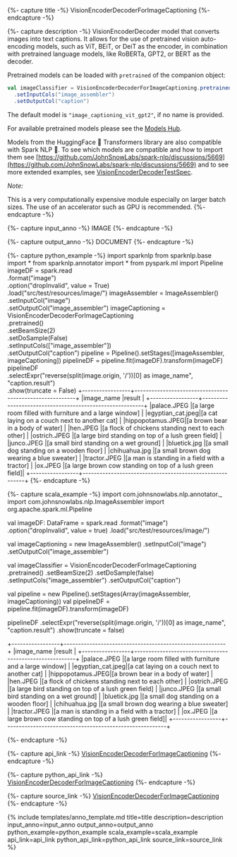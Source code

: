 {%- capture title -%}
VisionEncoderDecoderForImageCaptioning
{%- endcapture -%}

{%- capture description -%}
VisionEncoderDecoder model that converts images into text captions. It allows for the use of
pretrained vision auto-encoding models, such as ViT, BEiT, or DeiT as the encoder, in
combination with pretrained language models, like RoBERTa, GPT2, or BERT as the decoder.

Pretrained models can be loaded with `pretrained` of the companion object:

```scala
val imageClassifier = VisionEncoderDecoderForImageCaptioning.pretrained()
  .setInputCols("image_assembler")
  .setOutputCol("caption")
```

The default model is `"image_captioning_vit_gpt2"`, if no name is provided.

For available pretrained models please see the
[Models Hub](https://sparknlp.org/models?task=Image+Captioning).

Models from the HuggingFace 🤗 Transformers library are also compatible with Spark NLP 🚀. To
see which models are compatible and how to import them see
[https://github.com/JohnSnowLabs/spark-nlp/discussions/5669](https://github.com/JohnSnowLabs/spark-nlp/discussions/5669) and to see more extended
examples, see
[VisionEncoderDecoderTestSpec](https://github.com/JohnSnowLabs/spark-nlp/blob/master/src/test/scala/com/johnsnowlabs/nlp/annotators/cv/VisionEncoderDecoderTestSpec.scala).

*Note:*

This is a very computationally expensive module especially on larger batch sizes. The use of an
accelerator such as GPU is recommended.
{%- endcapture -%}

{%- capture input_anno -%}
IMAGE
{%- endcapture -%}

{%- capture output_anno -%}
DOCUMENT
{%- endcapture -%}

{%- capture python_example -%}
import sparknlp
from sparknlp.base import *
from sparknlp.annotator import *
from pyspark.ml import Pipeline
imageDF = spark.read \
    .format("image") \
    .option("dropInvalid", value = True) \
    .load("src/test/resources/image/")
imageAssembler = ImageAssembler() \
    .setInputCol("image") \
    .setOutputCol("image_assembler")
imageCaptioning = VisionEncoderDecoderForImageCaptioning \
    .pretrained() \
    .setBeamSize(2) \
    .setDoSample(False) \
    .setInputCols(["image_assembler"]) \
    .setOutputCol("caption")
pipeline = Pipeline().setStages([imageAssembler, imageCaptioning])
pipelineDF = pipeline.fit(imageDF).transform(imageDF)
pipelineDF \
    .selectExpr("reverse(split(image.origin, '/'))[0] as image_name", "caption.result") \
    .show(truncate = False)
+-----------------+---------------------------------------------------------+
|image_name       |result                                                   |
+-----------------+---------------------------------------------------------+
|palace.JPEG      |[a large room filled with furniture and a large window]  |
|egyptian_cat.jpeg|[a cat laying on a couch next to another cat]            |
|hippopotamus.JPEG|[a brown bear in a body of water]                        |
|hen.JPEG         |[a flock of chickens standing next to each other]        |
|ostrich.JPEG     |[a large bird standing on top of a lush green field]     |
|junco.JPEG       |[a small bird standing on a wet ground]                  |
|bluetick.jpg     |[a small dog standing on a wooden floor]                 |
|chihuahua.jpg    |[a small brown dog wearing a blue sweater]               |
|tractor.JPEG     |[a man is standing in a field with a tractor]            |
|ox.JPEG          |[a large brown cow standing on top of a lush green field]|
+-----------------+---------------------------------------------------------+
{%- endcapture -%}

{%- capture scala_example -%}
import com.johnsnowlabs.nlp.annotator._
import com.johnsnowlabs.nlp.ImageAssembler
import org.apache.spark.ml.Pipeline

val imageDF: DataFrame = spark.read
  .format("image")
  .option("dropInvalid", value = true)
  .load("src/test/resources/image/")

val imageCaptioning = new ImageAssembler()
  .setInputCol("image")
  .setOutputCol("image_assembler")

val imageClassifier = VisionEncoderDecoderForImageCaptioning
  .pretrained()
  .setBeamSize(2)
  .setDoSample(false)
  .setInputCols("image_assembler")
  .setOutputCol("caption")

val pipeline = new Pipeline().setStages(Array(imageAssembler, imageCaptioning))
val pipelineDF = pipeline.fit(imageDF).transform(imageDF)

pipelineDF
  .selectExpr("reverse(split(image.origin, '/'))[0] as image_name", "caption.result")
  .show(truncate = false)

+-----------------+---------------------------------------------------------+
|image_name       |result                                                   |
+-----------------+---------------------------------------------------------+
|palace.JPEG      |[a large room filled with furniture and a large window]  |
|egyptian_cat.jpeg|[a cat laying on a couch next to another cat]            |
|hippopotamus.JPEG|[a brown bear in a body of water]                        |
|hen.JPEG         |[a flock of chickens standing next to each other]        |
|ostrich.JPEG     |[a large bird standing on top of a lush green field]     |
|junco.JPEG       |[a small bird standing on a wet ground]                  |
|bluetick.jpg     |[a small dog standing on a wooden floor]                 |
|chihuahua.jpg    |[a small brown dog wearing a blue sweater]               |
|tractor.JPEG     |[a man is standing in a field with a tractor]            |
|ox.JPEG          |[a large brown cow standing on top of a lush green field]|
+-----------------+---------------------------------------------------------+

{%- endcapture -%}

{%- capture api_link -%}
[VisionEncoderDecoderForImageCaptioning](/api/com/johnsnowlabs/nlp/annotators/cv/VisionEncoderDecoderForImageCaptioning)
{%- endcapture -%}

{%- capture python_api_link -%}
[VisionEncoderDecoderForImageCaptioning](/api/python/reference/autosummary/sparknlp/annotator/cv/vision_encoder_decoder_for_image_captioning/index.html#sparknlp.annotator.cv.vision_encoder_decoder_for_image_captioning.VisionEncoderDecoderForImageCaptioning)
{%- endcapture -%}

{%- capture source_link -%}
[VisionEncoderDecoderForImageCaptioning](https://github.com/JohnSnowLabs/spark-nlp/tree/master/src/main/scala/com/johnsnowlabs/nlp/annotators/cv/VisionEncoderDecoderForCaptioning.scala)
{%- endcapture -%}

{% include templates/anno_template.md
title=title
description=description
input_anno=input_anno
output_anno=output_anno
python_example=python_example
scala_example=scala_example
api_link=api_link
python_api_link=python_api_link
source_link=source_link
%}